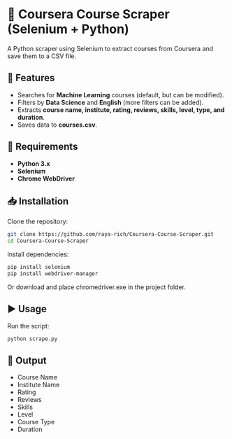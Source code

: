 # 🚀 Coursera Course Scraper (Selenium + Python)
A Python scraper using Selenium to extract courses from Coursera and save them to a CSV file.

## 🌟 Features
- Searches for **Machine Learning** courses (default, but can be modified).
- Filters by **Data Science** and **English** (more filters can be added).
- Extracts **course name, institute, rating, reviews, skills, level, type, and duration**.
- Saves data to **courses.csv**.

## 🔧 Requirements
- **Python 3.x**
- **Selenium**
- **Chrome WebDriver**

## 📥 Installation
Clone the repository:
```sh
git clone https://github.com/raya-rich/Coursera-Course-Scraper.git
cd Coursera-Course-Scraper
```
Install dependencies:
```sh
pip install selenium  
pip install webdriver-manager
```
Or download and place chromedriver.exe in the project folder.

## ▶️ Usage
Run the script:
```sh
python scrape.py  
```
## 📂 Output
- Course Name
- Institute Name
- Rating
- Reviews
- Skills
- Level
- Course Type
- Duration
